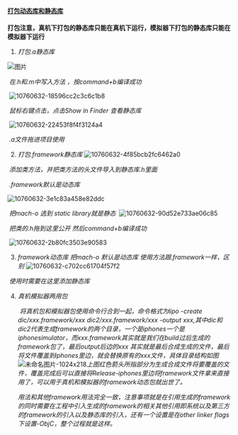  ####  [打包动态库和静态库](https://www.jianshu.com/p/cebe06c9f275)

**打包注意，真机下打包的静态库只能在真机下运行，模拟器下打包的静态库只能在模拟器下运行**

1. *打包.a静态库*

![*图片*](/Users/cetzxy/Desktop/CodeTools/静态库/10760632-19198ca83dd37d16.png)

​     *在.h和.m中写入方法 ，按command+b编译成功*

​     ![*10760632-18596cc2c3c6c1b8*](/Users/cetzxy/Desktop/CodeTools/静态库/10760632-18596cc2c3c6c1b8.png)

​     *鼠标右键点击，点击Show in Finder 查看静态库* 

​     ![*10760632-22453f8f4f3124a4*](/Users/cetzxy/Desktop/CodeTools/静态库/10760632-22453f8f4f3124a4.png)

​     *.a文件拖进项目使用*

2. *打包.framework静态库* ![*10760632-4f85bcb2fc6462a0*](/Users/cetzxy/Desktop/CodeTools/静态库/10760632-4f85bcb2fc6462a0.png)

​     *添加类方法，并把类方法的头文件导入到静态库.h里面* 

​     *.framework默认是动态库*

![*10760632-3e1c83a458e82ddc*](/Users/cetzxy/Desktop/CodeTools/静态库/10760632-3e1c83a458e82ddc.png)

​     *把mach-o 选到 static library就是静态* ​     ![*10760632-90d52e733ae06c85*](/Users/cetzxy/Desktop/CodeTools/静态库/10760632-90d52e733ae06c85.png)

​     *把类的.h拖到这里公开 然后command+b编译成功*

​     ![*10760632-2b80fc3503e90583*](/Users/cetzxy/Desktop/CodeTools/静态库/10760632-2b80fc3503e90583.png)

3. *framework动态库 把mach-o 默认是动态库 使用方法跟.framework一样，区别* ![*10760632-c702cc61704f57f2*](/Users/cetzxy/Desktop/CodeTools/静态库/10760632-c702cc61704f57f2.png)

​     *使用时需要在这里添加静态库* 

4. *真机模拟器两用包*

   ​      *将真机包和模拟器包使用命令行合到一起，命令格式为lipo -create dic/xxx.framework/xxx dic2/xxx.framework/xxx -output xxx,其中dic和dic2代表生成framework的两个目录，一个是iphones一个是iphonesimulator，而xxx.framework其实就是我们在build过后生成的framework包了，最后output后边的xxx 其实就是最后合成生成的文件，最后将文件覆盖到iphones里边，就会替换原有的xxx文件，具体目录结构如图*   ![*未命名图片-1024x218*](/Users/cetzxy/Desktop/CodeTools/静态库/未命名图片-1024x218.png)*上图红色箭头所指部分为生成合成文件将要覆盖的文件，覆盖完成后可以直接将Release-iphones里边将framework文件拿来直接用了，可以用于真机和模拟器的framework动态包就出世了。*



   ​      *用法和其他framework用法完全一致，注意事项就是在引用生成的framework的同时需要在工程中引入生成的framework的相关其他引用即系统以及第三方的framework的引入以及静态库的引入，还有一个设置是在other linker flags下设置-ObjC，整个过程就是这样。*

 
